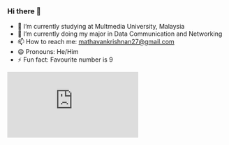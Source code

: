 ### Hi there 👋

- 🔭 I’m currently studying at Multmedia University, Malaysia 
- 🌱 I’m currently doing my major in Data Communication and Networking
- 📫 How to reach me: mathavankrishnan27@gmail.com
- 😄 Pronouns: He/Him
- ⚡ Fun fact: Favourite number is 9

<iframe src="https://tryhackme.com/api/v2/badges/public-profile?userPublicId=3860966" style='border:none;'></iframe>
